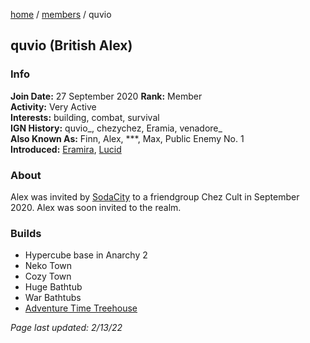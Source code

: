 [home](/) / [members](/members) / quvio

## quvio (British Alex)

### Info
**Join Date:** 27 September 2020 
**Rank:** Member    
**Activity:** Very Active  
**Interests:** building, combat, survival   
**IGN History:** quvio_, chezychez, Eramia, venadore_  
**Also Known As:** Finn, Alex, \*\*\*, Max, Public Enemy No. 1  
**Introduced:** [Eramira](eramira), [Lucid](justin)  

### About
Alex was invited by [SodaCity](sodacity) to a friendgroup Chez Cult in September 2020. Alex was soon invited to the realm.

### Builds
- Hypercube base in Anarchy 2
- Neko Town
- Cozy Town
- Huge Bathtub
- War Bathtubs
- [Adventure Time Treehouse](at-treehouse)



*Page last updated: 2/13/22*

